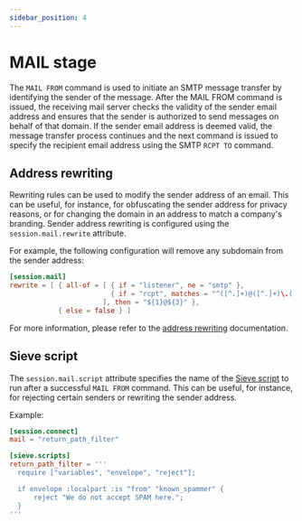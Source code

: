 ```yaml
---
sidebar_position: 4
---
```


# MAIL stage

The `MAIL FROM` command is used to initiate an SMTP message transfer by identifying the sender of the message. After the MAIL FROM command is issued, the receiving mail server checks the validity of the sender email address and ensures that the sender is authorized to send messages on behalf of that domain. If the sender email address is deemed valid, the message transfer process continues and the next command is issued to specify the recipient email address using the SMTP `RCPT TO` command.

## Address rewriting

Rewriting rules can be used to modify the sender address of an email. This can be useful, for instance, for obfuscating the sender address for privacy reasons, or for changing the domain in an address to match a company's branding. Sender address rewriting is configured using the `session.mail.rewrite` attribute.

For example, the following configuration will remove any subdomain from the sender address:

```toml
[session.mail]
rewrite = [ { all-of = [ { if = "listener", ne = "smtp" },
                         { if = "rcpt", matches = "^([^.]+)@([^.]+)\.(.+)$"}, 
                       ], then = "${1}@${3}" }, 
            { else = false } ]
```

For more information, please refer to the [address rewriting](/docs/smtp/rewrite/address) documentation.

## Sieve script

The `session.mail.script` attribute specifies the name of the [Sieve script](/docs/sieve/overview) to run after a successful `MAIL FROM` command. This can be useful, for instance, for rejecting certain senders or rewriting the sender address.

Example:

```toml
[session.connect]
mail = "return_path_filter"

[sieve.scripts]
return_path_filter = '''
  require ["variables", "envelope", "reject"];

  if envelope :localpart :is "from" "known_spammer" {
      reject "We do not accept SPAM here.";
  }
'''
```


